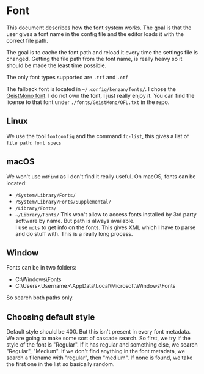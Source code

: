 # Font

This document describes how the font system works. The goal is that the user gives a font 
name in the config file and the editor loads it with the correct file path. 

The goal is to cache the font path and reload it every time the settings file is changed. 
Getting the file path from the font name, is really heavy so it should be made the least time possible. 

The only font types supported are `.ttf` and `.otf`

The fallback font is located in `~/.config/kenzan/fonts/`. I chose the 
[GeistMono font](https://vercel.com/font). I do not own the font, I just really enjoy it. 
You can find the license to that font under `./fonts/GeistMono/OFL.txt` in the repo. 

## Linux

We use the tool `fontconfig` and the command `fc-list`, this gives a list of `file path`: `font specs`

## macOS

We won't use `mdfind` as I don't find it really useful. On macOS, fonts can be located: 
- `/System/Library/Fonts/` 
- `/System/Library/Fonts/Supplemental/`
- `/Library/Fonts/`
- `~/Library/Fonts/`
This won't allow to access fonts installed by 3rd party software by name. But path is always available.\
I use `mdls` to get info on the fonts. This gives XML which I have to parse and do stuff with. 
This is a really long process. 

## Window

Fonts can be in two folders: 
- C:\Windows\Fonts
- C:\Users\<Username>\AppData\Local\Microsoft\Windows\Fonts

So search both paths only. 

## Choosing default style

Default style should be 400. But this isn't present in every font metadata. We are going 
to make some sort of cascade search. So first, we try if the style of the font is "Regular". 
If it has regular and something else, we search "Regular", "Medium". If we don't find 
anything in the font metadata, we search a filename with "regular", then "medium". If none 
is found, we take the first one in the list so basically random. 
